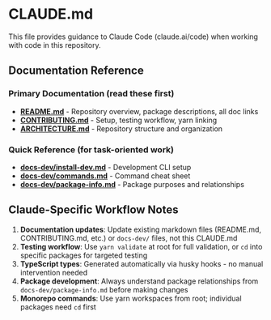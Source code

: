 # CLAUDE.md

This file provides guidance to Claude Code (claude.ai/code) when working with code in this repository.

## Documentation Reference

### Primary Documentation (read these first)
- **[README.md](README.md)** - Repository overview, package descriptions, all doc links
- **[CONTRIBUTING.md](CONTRIBUTING.md)** - Setup, testing workflow, yarn linking
- **[ARCHITECTURE.md](ARCHITECTURE.md)** - Repository structure and organization

### Quick Reference (for task-oriented work)
- **[docs-dev/install-dev.md](docs-dev/install-dev.md)** - Development CLI setup
- **[docs-dev/commands.md](docs-dev/commands.md)** - Command cheat sheet
- **[docs-dev/package-info.md](docs-dev/package-info.md)** - Package purposes and relationships

## Claude-Specific Workflow Notes

1. **Documentation updates**: Update existing markdown files (README.md, CONTRIBUTING.md, etc.) or `docs-dev/` files, not this CLAUDE.md
2. **Testing workflow**: Use `yarn validate` at root for full validation, or `cd` into specific packages for targeted testing
3. **TypeScript types**: Generated automatically via husky hooks - no manual intervention needed
4. **Package development**: Always understand package relationships from `docs-dev/package-info.md` before making changes
5. **Monorepo commands**: Use yarn workspaces from root; individual packages need `cd` first